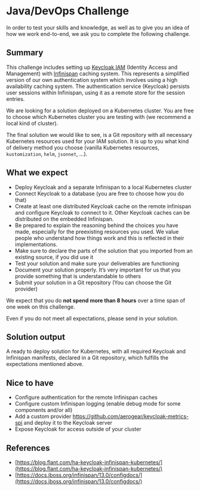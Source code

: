 # Java/DevOps Challenge

In order to test your skills and knowledge, as well as to give you an idea of how we work end-to-end, we ask you to complete the following challenge.  

## Summary

This challenge includes setting up [Keycloak IAM](https://www.keycloak.org/getting-started/getting-started-kube) (Identity Access and Management) with [Infinispan](https://infinispan.org/blog/2018/11/19/quick-start-infinispan-on-kubernetes) caching system. This represents a simplified version of our own authentication system which involves using a high availability caching system. The authentication service (Keycloak) persists user sessions within Infinispan, using it as a remote store for the session entries.

We are looking for a solution deployed on a Kubernetes cluster. You are free to choose which Kubernetes cluster you are testing with (we recommend a local kind of cluster).

The final solution we would like to see, is a Git repository with all necessary Kubernetes resources used for your IAM solution. It is up to you what kind of delivery method you choose (vanilla Kubernetes resources, `kustomization`, `helm`, `jsonnet`, …).

## What we expect

- Deploy Keycloak and a separate Infinispan to a local Kubernetes cluster
- Connect Keycloak to a database (you are free to choose how you do that)
- Create at least one distributed Keycloak cache on the remote infinispan and configure Keycloak to connect to it. Other Keycloak caches can be distributed on the embedded Infinispan.
- Be prepared to explain the reasoning behind the choices you have made, especially for the preexisting resources you used. We value people who understand how things work and this is reflected in their implementations.
- Make sure to declare the parts of the solution that you imported from an existing source, if you did use it
- Test your solution and make sure your deliverables are functioning
- Document your solution properly. It’s very important for us that you provide something that is understandable to others
- Submit your solution in a Git repository (You can choose the Git provider)

We expect that you do **not spend more than 8 hours** over a time span of one week on this challenge.

Even if you do not meet all expectations, please send in your solution.

## Solution output

A ready to deploy solution for Kubernetes, with all required Keycloak and Infinispan manifests, declared in a Git repository, which fulfills the expectations mentioned above.

## Nice to have

- Configure authentication for the remote Infinispan caches
- Configure custom Infinispan logging (enable debug mode for some components and/or all)
- Add a custom provider https://github.com/aerogear/keycloak-metrics-spi and deploy it to the Keycloak server
- Expose Keycloak for access outside of your cluster

## References

- [https://blog.flant.com/ha-keycloak-infinispan-kubernetes/](https://blog.flant.com/ha-keycloak-infinispan-kubernetes/)
- [https://docs.jboss.org/infinispan/13.0/configdocs/](https://docs.jboss.org/infinispan/13.0/configdocs/)
